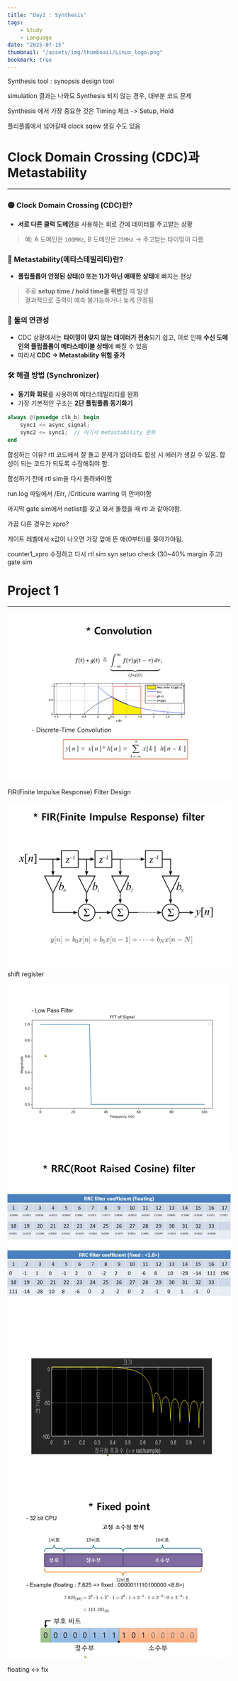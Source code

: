 ```yaml
---
title: "Day2 : Synthesis"
tags:
    - Study
    - Language
date: "2025-07-15"
thumbnail: "/assets/img/thumbnail/Linux_logo.png"
bookmark: true
---
```


Synthesis tool : synopsis design tool

simulation 결과는 나와도 Synthesis 되지 않는 경우, 대부분 코드 문제

Synthesis 에서 가장 중요한 것은 Timing 체크 -> Setup, Hold

플리플롭에서 넘어갈때 clock sqew 생길 수도 있음



# Clock Domain Crossing (CDC)과 Metastability
---
### 🟡 Clock Domain Crossing (CDC)란?
- **서로 다른 클럭 도메인**을 사용하는 회로 간에 데이터를 주고받는 상황  
> 예: A 도메인은 `100MHz`, B 도메인은 `25MHz` → 주고받는 타이밍이 다름

### 🔴 Metastability(메타스테빌리티)란?
- **플립플롭이 안정된 상태(0 또는 1)가 아닌 애매한 상태**에 빠지는 현상  
> 주로 **setup time / hold time을 위반**할 때 발생  
> 결과적으로 출력이 예측 불가능하거나 늦게 안정됨

### 🔗 둘의 연관성
- CDC 상황에서는 **타이밍이 맞지 않는 데이터가 전송**되기 쉽고, 이로 인해 **수신 도메인의 플립플롭이 메타스테이블 상태**에 빠질 수 있음
- 따라서 **CDC → Metastability 위험 증가**

### 🛠 해결 방법 (Synchronizer)
- **동기화 회로**를 사용하여 메타스테빌리티를 완화
- 가장 기본적인 구조는 **2단 플립플롭 동기화기**

```verilog
always @(posedge clk_b) begin
    sync1 <= async_signal;
    sync2 <= sync1;  // 여기서 metastability 완화
end
```


합성하는 이유? rtl 코드에서 잘 돌고 문제가 없더라도 합성 시 에러가 생길 수 있음. 합성이 되는 코드가 되도록 수정해줘야 함.

합성하기 전에 rtl sim을 다시 돌려봐야함

run.log 파일에서 /Err, /Criticure warring 이 안떠야함

마지막 gate sim에서 netlist를 갖고 와서 돌렸을 때 rtl 과 같아야함.

가끔 다른 경우는 xpro? 


게이트 레벨에서 x값이 나오면 가장 앞에 뜬 애(0부터)를 쫒아가야됨.

counter1_xpro 수정하고 다시
rtl sim
syn
setuo check (30~40% margin 주고)
gate sim


# Project 1
---

![alt text](<../../../assets/img/System Verilog/pj1_2.png>)

FIR(Finite Impulse Response) Filter Design

![alt text](<../../../assets/img/System Verilog/pj1_4.png>)
shift register

![alt text](<../../../assets/img/System Verilog/pj1_5.png>)
![alt text](<../../../assets/img/System Verilog/pj1_6.png>)
![alt text](<../../../assets/img/System Verilog/pj1_7.png>)
![alt text](<../../../assets/img/System Verilog/pj1_8.png>)

floating <-> fix 



